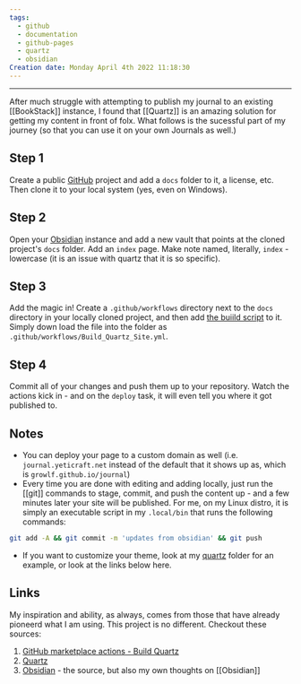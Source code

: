 ```yaml
---
tags:
  - github
  - documentation
  - github-pages
  - quartz
  - obsidian
Creation date: Monday April 4th 2022 11:18:30
---
```

---
After much struggle with attempting to publish my journal to an existing [[BookStack]] instance, I found that [[Quartz]] is an amazing solution for getting my content in front of folx.  What follows is the sucessful part of my journey (so that you can use it on your own Journals as well.)

## Step 1
Create a public [GitHub](https://github.com/) project and add a `docs` folder to it, a license, etc.   Then clone it to your local system (yes, even on Windows).
## Step 2
Open your [Obsidian](https://obsidian.md/download) instance and add a new vault that points at the cloned project's `docs` folder.  Add an `index` page.  Make note named, literally, `index` - lowercase (it is an issue with quartz that it is so specific).
## Step 3
Add the magic in! Create a `.github/workflows` directory next to the `docs` directory in your locally cloned project, and then add [the buiild script](https://raw.githubusercontent.com/growlf/journal/refs/heads/main/.github/workflows/Build_Quartz_Site.yml) to it.  Simply down load the file into the folder as `.github/workflows/Build_Quartz_Site.yml`.
## Step 4
Commit all of your changes and push them up to your repository.  Watch the actions kick in - and on the `deploy` task, it will even tell you where it got published to. 
## Notes
- You can deploy your page to a custom domain as well (i.e. `journal.yeticraft.net` instead of the default that it shows up as, which is `growlf.github.io/journal`)
- Every time you are done with editing and adding locally, just run the [[git]] commands to stage, commit, and push the content up - and a few minutes later your site will be published. For me, on my Linux distro, it is simply an executable script in my `.local/bin` that runs the following commands:
```bash
git add -A && git commit -m 'updates from obsidian' && git push
```

- If you want to customize your theme, look at my [quartz](https://github.com/growlf/journal/tree/main/.github/quartz) folder for an example, or look at the links below here.
## Links
My inspiration and ability, as always, comes from those that have already pioneerd what I am using.  This project is no different.  Checkout these sources:
1) [GitHub marketplace actions - Build Quartz](https://github.com/marketplace/actions/build-quartz-for-github-pages)
2) [Quartz](https://quartz.jzhao.xyz/)
3) [Obsidian](https://obsidian.md/download) - the source, but also my own thoughts on [[Obsidian]]
